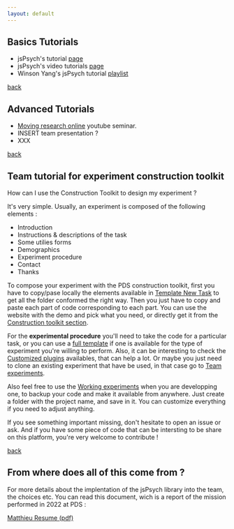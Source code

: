```yaml
---
layout: default
---
```


## Basics Tutorials

- jsPsych's tutorial [page](https://www.jspsych.org/latest/tutorials/hello-world/)
- jsPsych's video tutorials [page](https://www.jspsych.org/latest/tutorials/video-tutorials/index.html)
- Winson Yang's jsPsych tutorial [playlist](https://www.youtube.com/playlist?list=PLtdKTIOUlb42qG962wz30fzlUMibJCGQW)


[back](./)

## Advanced Tutorials 

- [Moving research online](https://www.youtube.com/watch?v=BuhfsIFRFe8&list=PLb_Brg3lLp-2HUVoc0SpFft3lu-rQOgAe) youtube seminar.
- INSERT team presentation ? 
- XXX


[back](./)


## Team tutorial for experiment construction toolkit

How can I use the Construction Toolkit to design my experiment ? 

It's very simple. 
Usually, an experiment is composed of the following elements : 

- Introduction
- Instructions & descriptions of the task 
- Some utilies forms
- Demographics
- Experiment procedure
- Contact
- Thanks

To compose your experiment with the PDS construction toolkit, first you have to copy/pase locally the elements available in [Template New Task](https://github.com/MatthieuFra/jsPsychPDS/tree/main/jspsych-ressources-team/template_new_task) to get all the folder conformed the right way. 
Then you just have to copy and paste each part of code corresponding to each part. You can use the website with the demo and pick what you need, or directly get it from the [Construction toolkit section](https://github.com/MatthieuFra/jsPsychPDS/tree/main/jspsych-ressources-team/experiment_construction_toolkit).

For the <b>experimental procedure</b> you'll need to take the code for a particular task, or you can use a [full template](https://github.com/MatthieuFra/jsPsychPDS/tree/main/jspsych-ressources-team/paradigms_template) if one is available for the type of experiment you're willing to perform. Also, it can be interesting to check the [Customized plugins](https://github.com/MatthieuFra/jsPsychPDS/tree/main/jspsych-ressources-team/custom_plugins) availables, that can help a lot. Or maybe you just need to clone an existing experiment that have be used, in that case go to [Team experiments](https://github.com/MatthieuFra/jsPsychPDS/tree/main/jspsych-ressources-team/team_experiments). 

Also feel free to use the [Working experiments](https://github.com/MatthieuFra/jsPsychPDS/tree/main/jspsych-ressources-team/working_experiments) when you are developping one, to backup your code and make it available from anywhere. Just create a folder with the project name, and save in it.
You can customize everything if you need to adjust anything. 

If you see something important missing, don't hesitate to open an issue or ask.
And if you have some piece of code that can be intersting to be share on this platform, you're very welcome to contribute ! 

[back](./)

## From where does all of this come from ? 

For more details about the implentation of the jsPsych library into the team, the choices etc. 
You can read this document, wich is a report of the mission performed in 2022 at PDS : 

 <p style="margin-right: 140px; margin-bottom: 2px;"><a href="{{ site.baseurl }}/pdf/jsPsych_PDS.pdf" target="_blank">Matthieu Resume (pdf)</a></p>
